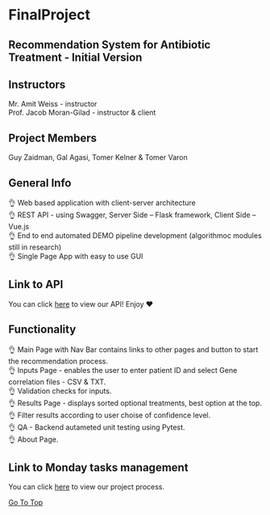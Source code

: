 # FinalProject

## Recommendation System for Antibiotic Treatment - Initial Version

## Instructors
Mr. Amit Weiss - instructor<br />
Prof. Jacob Moran-Gilad - instructor & client

## Project Members
Guy Zaidman, Gal Agasi, Tomer Kelner & Tomer Varon


## General Info
:ok_hand: Web based application with client-server architecture<br />
:ok_hand: REST API - using Swagger, Server Side – Flask framework, Client Side – Vue.js<br />
:ok_hand: End to end automated DEMO pipeline development (algorithmoc modules still in research)<br />
:ok_hand: Single Page App with easy to use GUI<br />

## Link to API
You can click [here](https://app.swaggerhub.com/apis-docs/tomerkel/ProjectAPI/1.0.0) to view our API!
Enjoy :heart:

## Functionality
:ok_hand: Main Page with Nav Bar contains links to other pages and button to start the recommendation process.<br />
:ok_hand: Inputs Page - enables the user to enter patient ID and select Gene correlation files -  CSV & TXT.<br />
:ok_hand: Validation checks for inputs.<br />
:ok_hand: Results Page - displays sorted optional treatments, best option at the top.<br />
:ok_hand: Filter results according to user choise of confidence level.<br />
:ok_hand: QA - Backend autameted unit testing using Pytest.<br />
:ok_hand: About Page.<br />

## Link to Monday tasks management
You can click [here](https://app.swaggerhub.com/apis-docs/tomerkel/ProjectAPI/1.0.0) to view our project process.


[Go To Top](#FinalProject)
